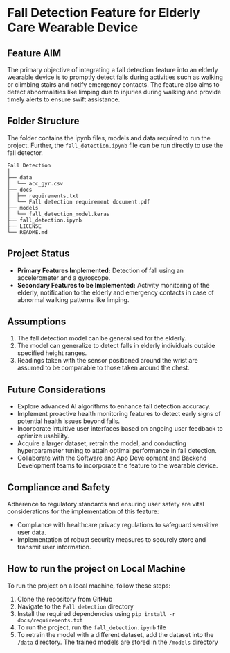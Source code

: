 # Fall Detection Feature for Elderly Care Wearable Device

## Feature AIM
The primary objective of integrating a fall detection feature into an elderly wearable device is to promptly detect falls during activities such as walking or climbing stairs and notify emergency contacts. The feature also aims to detect abnormalities like limping due to injuries during walking and provide timely alerts to ensure swift assistance.

## Folder Structure
The folder contains the ipynb files, models and data required to run the project. Further, the ```fall_detection.ipynb``` file can be run directly to use the fall detector.
```
Fall Detection
│
├── data
│  └── acc_gyr.csv
├── docs
│  ├── requirements.txt
│  └── Fall detection requirement document.pdf
├── models
│  └── fall_detection_model.keras
├── fall_detection.ipynb
├── LICENSE
└── README.md
```

## Project Status
- **Primary Features Implemented:** Detection of fall using an accelerometer and a gyroscope.
- **Secondary Features to be Implemented:** Activity monitoring of the elderly, notification to the elderly and emergency contacts in case of abnormal walking patterns like limping.


## Assumptions
1. The fall detection model can be generalised for the elderly.
2. The model can generalize to detect falls in elderly individuals outside specified height ranges.
3. Readings taken with the sensor positioned around the wrist are assumed to be comparable to those taken around the chest.

## Future Considerations
- Explore advanced AI algorithms to enhance fall detection accuracy.
- Implement proactive health monitoring features to detect early signs of potential health issues beyond falls.
- Incorporate intuitive user interfaces based on ongoing user feedback to optimize usability.
- Acquire a larger dataset, retrain the model, and conducting hyperparameter tuning to attain optimal performance in fall detection.
- Collaborate with the Software and App Development and Backend Development teams to incorporate the feature to the wearable device.

## Compliance and Safety
Adherence to regulatory standards and ensuring user safety are vital considerations for the implementation of this feature:
- Compliance with healthcare privacy regulations to safeguard sensitive user data.
- Implementation of robust security measures to securely store and transmit user information.

## How to run the project on Local Machine
To run the project on a local machine, follow these steps:

1. Clone the repository from GitHub
2. Navigate to the ```Fall detection``` directory
3. Install the required dependencies using ```pip install -r docs/requirements.txt```
4. To run the project, run the ```fall_detection.ipynb``` file
5. To retrain the model with a different dataset, add the dataset into the ```/data``` directory. The trained models are stored in the ```/models``` directory